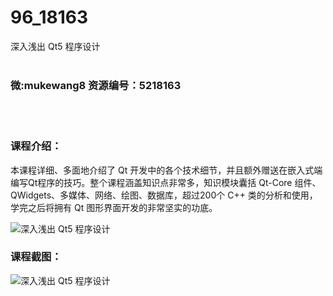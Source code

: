 # 96_18163
深入浅出 Qt5 程序设计
<br/></br>
<h3>微:mukewang8 资源编号：5218163</h3>
<br/></br>
<h3>课程介绍：</h3>
<p>本课程详细、多面地介绍了 Qt 开发中的各个技术细节，并且额外赠送在嵌入式端编写Qt程序的技巧。整个课程涵盖知识点非常多，知识模块囊括 Qt-Core 组件、QWidgets、多媒体、网络、绘图、数据库，超过200个 C++ 类的分析和使用，学完之后将拥有 Qt 图形界面开发的非常坚实的功底。</p>
<p><img src="https://www.ko996.com/wp-content/uploads/img/2021/02/1-1.png" alt="深入浅出 Qt5 程序设计"></p>
<div class="info-desc">
<h3>课程截图：</h3>
<p><img src="https://www.ko996.com/wp-content/uploads/img/2021/02/2-2.png" alt="深入浅出 Qt5 程序设计"></p>


			
</div>
